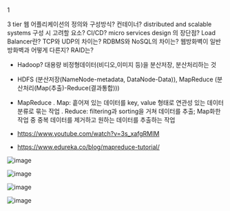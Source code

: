1


3 tier 웹 어플리케이션의 정의와 구성방식?
컨테이너?
distributed and scalable systems 구성 시 고려할 요소?
CI/CD?
micro services design 의 장단점?
Load Balancer란?
TCP와 UDP의 차이는?
RDBMS와 NoSQL의 차이는?
웹방화벽이 일반 방화벽과 어떻게 다른지?
RAID는?
- Hadoop? 대용량 비정형데이터(비디오,이미지 등)을 분산저장, 분산처리하는 것
- HDFS (분산저장(NameNode-metadata, DataNode-Data)), MapReduce (분산처리(Map(추출)-Reduce(결과통합)))
- MapReduce
. Map: 흩어져 있는 데이터를 key, value 형태로 연관성 있는 데이터 분류로 묶는 작업
. Reduce: filtering과 sorting을 거쳐 데이터를 추출; Map화한 작업 중 중복 데이터를 제거하고 원하는 데이터를 추출하는 작업

- https://www.youtube.com/watch?v=3s_xafgRMIM
- https://www.edureka.co/blog/mapreduce-tutorial/

![image](https://user-images.githubusercontent.com/94558947/166263572-4c3cd784-9b6c-4267-830d-ca01602efa22.png)

![image](https://user-images.githubusercontent.com/94558947/166263766-6f126c6d-e4e2-4ec5-8224-63d3b9de3c81.png)

![image](https://user-images.githubusercontent.com/94558947/166263938-150637ca-f672-4d96-9687-9577498d725a.png)

![image](https://user-images.githubusercontent.com/94558947/166265921-9ee92c54-2d79-4680-821b-25d5fba2239c.png)

